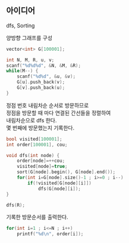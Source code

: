 ## 아이디어
dfs, Sorting

양방향 그래프를 구성
```cpp
vector<int> G[100001];

int N, M, R, u, v;
scanf("%d%d%d", &N, &M, &R);
while(M--) {
	scanf("%d%d", &u, &v);
	G[u].push_back(v);
	G[v].push_back(u);
}
```
정점 번호 내림차순 순서로 방문하므로  
정점을 방문할 때 마다 연결된 간선들을 정렬하여  
내림차순으로 dfs 한다.  
몇 번째에 방문했는지 기록한다.
```cpp
bool visited[100001];
int order[100001], cou;

void dfs(int node) {
	order[node]=++cou;
	visited[node]=true;
	sort(G[node].begin(), G[node].end());
	for(int i=G[node].size()-1 ; i>=0 ; i--)
		if(!visited[G[node][i]])
			dfs(G[node][i]);
}

dfs(R);
```
기록한 방문순서를 출력한다.
```cpp
for(int i=1 ; i<=N ; i++)
	printf("%d\n", order[i]);
```
